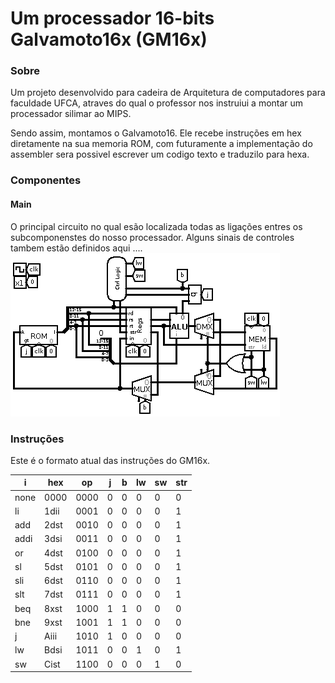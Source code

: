 # Um processador 16-bits Galvamoto16x (GM16x)
### Sobre
Um projeto desenvolvido para cadeira de Arquitetura de computadores para faculdade UFCA, atraves do qual o professor nos instruiui a montar um processador silimar ao MIPS.

Sendo assim, montamos o Galvamoto16.
Ele recebe instruções em hex diretamente na sua memoria ROM, com futuramente a implementação do assembler sera possivel escrever um codigo texto e traduzilo para hexa.

### Componentes
#### Main
O principal circuito no qual esão localizada todas as ligações entres os subcomponenstes do nosso processador.
Alguns sinais de controles tambem estão definidos aqui ....
![main.png](assets%2Fmain.png)


### Instruções
Este é o formato atual das instruções do GM16x.

| i   | hex  | op   | j   | b   | lw  | sw  | str |
| --- | ---- | ---- | --- | --- | --- | --- | --- |
| none | 0000 | 0000 | 0   | 0   | 0   | 0   | 0   |
| li  | 1dii | 0001 | 0   | 0   | 0   | 0   | 1   |
| add | 2dst | 0010 | 0   | 0   | 0   | 0   | 1   |
| addi | 3dsi | 0011 | 0   | 0   | 0   | 0   | 1   |
| or  | 4dst | 0100 | 0   | 0   | 0   | 0   | 1   |
| sl  | 5dst | 0101 | 0   | 0   | 0   | 0   | 1   |
| sli | 6dst | 0110 | 0   | 0   | 0   | 0   | 1   |
| slt | 7dst | 0111 | 0   | 0   | 0   | 0   | 1   |
| beq | 8xst | 1000 | 1   | 1   | 0   | 0   | 0   |
| bne | 9xst | 1001 | 1   | 1   | 0   | 0   | 0   |
| j   | Aiii | 1010 | 1   | 0   | 0   | 0   | 0   |
| lw  | Bdsi | 1011 | 0   | 0   | 1   | 0   | 1   |
| sw  | Cist | 1100 | 0   | 0   | 0   | 1   | 0   |
